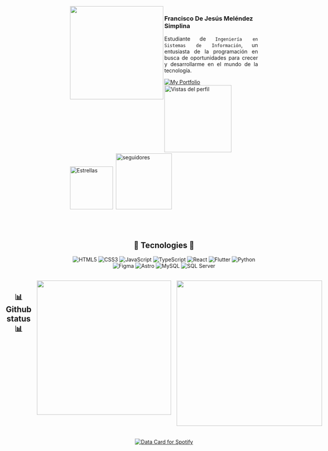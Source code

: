 <img src="https://media.tenor.com/Gh3LKX9HMFkAAAAj/hollow-knight-knight.gif" width=250 align="left">

### Francisco De Jesús Meléndez Simplina
<div align="justify">
    
Estudiante de `Ingeniería en Sistemas de Información`, un entusiasta de la programación en busca de oportunidades para crecer y desarrollarme en el mundo de la tecnología.  
</div>

<div align="">  
  <a href="https://chicoy.vercel.app/" target="_blank">
    <img 
      src="https://img.shields.io/badge/My%20Portfolio-black?style=for-the-badge&logo=firefox&logoColor=white" 
      alt="My Portfolio"
    >
  </a>
</div>

<div align="">
<img width="180px" 
  src="https://komarev.com/ghpvc/?username=FranciscoMelen10&label=Profile%20views&color=000000&style=for-the-badge" 
      alt="Vistas del perfil"/> 
<img width="115px" 
  alt="Estrellas" 
  title="Estrellas" 
  src="https://custom-icon-badges.herokuapp.com/badge/dynamic/json?logo=star&color=000000&labelColor=ffffff&logoColor=00000&label=Stars&style=for-the-badge&query=%24.stars&url=https://api.github-star-counter.workers.dev/user/FranciscoMelen10" /> 
    <img width="150px" 
       alt="seguidores" 
       title="seguidores no GitHub" 
       src="https://custom-icon-badges.herokuapp.com/github/followers/FranciscoMelen10?color=000000&labelColor=gray&style=for-the-badge&logo=person-add&label=Followers&logoColor=ffffff" />
</div>

<br>
<br>
<br>


<div align="center">
  <h2>🚀 Tecnologies 🚀</h2>
    
![HTML5](https://img.shields.io/badge/HTML5-ffffff?style=for-the-badge&logo=html5&logoColor=000000) 
![CSS3](https://img.shields.io/badge/CSS3-ffffff?style=for-the-badge&logo=css3&logoColor=000000) 
![JavaScript](https://img.shields.io/badge/JavaScript-ffffff?style=for-the-badge&logo=javascript&logoColor=000000) 
![TypeScript](https://img.shields.io/badge/TypeScript-ffffff?style=for-the-badge&logo=typescript&logoColor=000000) 
![React](https://img.shields.io/badge/React-ffffff?style=for-the-badge&logo=react&logoColor=000000) 
![Flutter](https://img.shields.io/badge/Flutter-ffffff?style=for-the-badge&logo=flutter&logoColor=000000) 
![Python](https://img.shields.io/badge/Python-ffffff?style=for-the-badge&logo=python&logoColor=000000) 
![Figma](https://img.shields.io/badge/Figma-ffffff?style=for-the-badge&logo=figma&logoColor=000000) 
![Astro](https://img.shields.io/badge/Astro-ffffff?style=for-the-badge&logo=astro&logoColor=000000) 
![MySQL](https://img.shields.io/badge/MySQL-ffffff?style=for-the-badge&logo=mysql&logoColor=000000) 
![SQL Server](https://img.shields.io/badge/SQL%20Server-ffffff?style=for-the-badge&logo=microsoftsqlserver&logoColor=000000) 

</div>


<br>

<div align="center" style="display: flex; justify-content: center; gap: 15px;">   
    <h2>📊 Github status 📊</h2>

  <img width="360" src="https://github-readme-stats.vercel.app/api?username=FranciscoMelen10&theme=default&hide_border=true&title_color=000000&text_color=000000&icon_color=000000&bg_color=ffffff&include_all_commits=false&count_private=false" />

  <img width="390" src="https://github-readme-streak-stats.herokuapp.com/?user=FranciscoMelen10&theme=default&hide_border=true&ring=000000&fire=000000&currStreakLabel=000000&sideNums=000000&sideLabels=000000&dates=000000&background=ffffff" />

</div>

<br>

<br>

<div align="center">
  <a href="https://data-card-for-spotify.herokuapp.com/card?user_id=31iiwrcdsol5uosdgpqvguvmkyla" target="_blank">
    <img 
      src="https://data-card-for-spotify.herokuapp.com/api/card?user_id=31iiwrcdsol5uosdgpqvguvmkyla&background_color=ffffff&font_color=000000" 
      alt="Data Card for Spotify"
    />
  </a>
</div>

</div>
